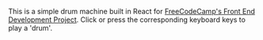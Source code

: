 This is a simple drum machine built in React for [FreeCodeCamp's Front End Development Project](https://www.freecodecamp.org/learn/front-end-development-libraries/front-end-development-libraries-projects/build-a-drum-machine). Click or press the corresponding keyboard keys to play a 'drum'. 
